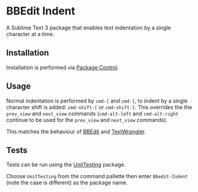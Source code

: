 # BBEdit Indent

A Sublime Text 3 package that enables text indentation by a single character at a time.

## Installation

Installation is performed via [Package Control](https://packagecontrol.io/).

## Usage

Normal indentation is performed by `cmd-[` and `cmd-]`, to indent by a single character shift is added: `cmd-shift-[` or `cmd-shift-]`. This overrides the the `prev_view` and `next_view` commands (`cmd-alt-left` and `cmd-alt-right` continue to be used for the `prev_view` and `next_view` commands).

This matches the behaviour of [BBEdit](http://www.barebones.com/products/bbedit/) and [TextWrangler](http://www.barebones.com/products/textwrangler/).

## Tests

Tests can be run using the [UnitTesting](https://packagecontrol.io/packages/UnitTesting) package.

Choose `UnitTesting` from the command pallette then enter `Bbedit-Indent` (note the case is different) as the package name.

